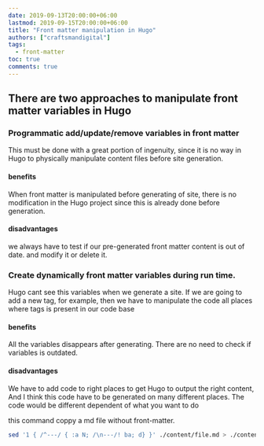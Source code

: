 ```yaml
---
date: 2019-09-13T20:00:00+06:00
lastmod: 2019-09-15T20:00:00+06:00
title: "Front matter manipulation in Hugo"
authors: ["craftsmandigital"]
tags:
  - front-matter 
toc: true
comments: true
---
```


## There are two approaches to manipulate front matter variables in Hugo

### Programmatic add/update/remove variables in front matter
This must be done with a great portion of ingenuity, since it is no way in Hugo to physically manipulate content files before site generation.

#### benefits
When front matter is manipulated before generating of site, there is no modification in the Hugo project since this is already done before generation.

#### disadvantages
we always have to test if our pre-generated front matter content is out of date. and modify it or delete it.

### Create dynamically front matter variables during run time.
Hugo cant see this variables when we generate a site. If we are going to add a new tag, for example, then we have to manipulate the code all places where tags is present in our code base

#### benefits
All the variables disappears after generating. There are no need to check if variables is outdated.

#### disadvantages
We have to add code to right places to get Hugo to output the right content, And I think this code have to be generated on many different places. The code would be different dependent of what you want to do




this command coppy a md file without front-matter.

```bash
sed '1 { /^---/ { :a N; /\n---/! ba; d} }' ./content/file.md > ./content/nomater.md
```
<!--stackedit_data:
eyJoaXN0b3J5IjpbLTkzOTg1NjM3NV19
-->